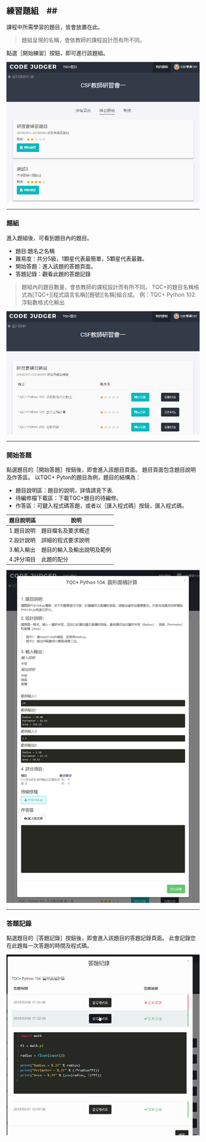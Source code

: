 ## 練習題組　##

課程中所需學習的題目，皆會放置在此。

> 題組呈現的名稱，會依教師的課程設計而有所不同。

點選［開始練習］按鈕，即可進行該題組。

![](/assets/cjmds01我的課程-02-練習題組-01.png)

---

### 題組 ### 

進入題組後，可看到題目內的題目。

* 題目:題名之名稱
* 難易度：共分5級，1顆星代表最簡單，5顆星代表最難。
* 開始答題：進入該題的答題頁面。
* 答題記錄：觀看此題的答題記錄

> 題組內的題目數量，會依教師的課程設計而有所不同。
 TQC+的題目名稱格式為[TQC+][程式語言名稱][題號][名稱]組合成。
例：TQC+ Python 102. 浮點數格式化輸出

![](/assets/cjmds01我的課程-02-練習題組-02.png)

---

### 開始答題 ### 

點選題目的［開始答題］按鈕後，即會進入該題目頁面。
題目頁面包含題目說明及作答區。
以TQC+ Pyton的題目為例，題目的結構為：
* 題目說明區：題目的說明，詳情請見下表.
* 待編修檔下載區：下載TQC+題目的待編修。
* 作答區：可鍵入程式碼答題，或者以［匯入程式碼］按鈕，匯入程式碼。

| 題目說明區 | 說明                      |
| --------- | ------------------------- |
| 1.題目說明 | 題目檔名及要求概述         |
| 2.設計說明 | 詳細的程式要求說明         |
| 3.輸入輸出 | 題目的輸入及輸出說明及範例  |
| 4.評分項目 | 此題的配分                |


![](/assets/cjmds01我的課程-02-練習題組-03.png)

---

### 答題記錄 ### 

點選題目的［答題記錄］按鈕後，即會進入該題目的答題記錄頁面。
此會記錄您在此題每一次答題的時間及程式碼。

![](/assets/TEST.gif)